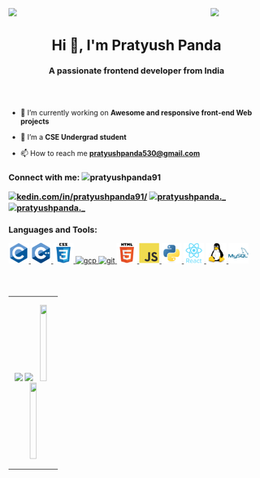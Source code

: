 <img align="left" src="https://user-images.githubusercontent.com/65187002/144930161-2f783401-8d27-4fdf-a2f7-cc0ba32f1f1f.gif" width="21%" style="display:inline;"><img align="right" src="https://user-images.githubusercontent.com/65187002/144930161-2f783401-8d27-4fdf-a2f7-cc0ba32f1f1f.gif" width="21%" style="display:inline;">
</br>
<h1 align="center">Hi 👋, I'm Pratyush Panda</h1>
<h3 align="center">A passionate frontend developer from India</h3>

</br>
</br>

- 🔭 I’m currently working on **Awesome and responsive front-end Web projects**

- 🌱 I’m a **CSE Undergrad student**

- 📫 How to reach me **pratyushpanda530@gmail.com**
<h3 align="left">Connect with me: <img src="https://komarev.com/ghpvc/?username=pratyushpanda91&label=Profile%20views&color=0e75b6&style=flat" alt="pratyushpanda91" /</h3>
<p align="left">
<a href="https://www.linkedin.com/in/pratyushpanda91/" target="blank"><img align="center" src="https://raw.githubusercontent.com/rahuldkjain/github-profile-readme-generator/master/src/images/icons/Social/linked-in-alt.svg" alt="kedin.com/in/pratyushpanda91/" height="30" width="40" /></a>
<a href="https://instagram.com/pratyushpanda._" target="blank"><img align="center" src="https://raw.githubusercontent.com/rahuldkjain/github-profile-readme-generator/master/src/images/icons/Social/instagram.svg" alt="pratyushpanda._" height="30" width="40" /></a>
<a href="https://x.com/pandapratyush91" target="blank"><img align="center" src="https://raw.githubusercontent.com/rahuldkjain/github-profile-readme-generator/master/src/images/icons/Social/twitter.svg" alt="pratyushpanda._" height="30" width="40" /></a>
</p>

<h3 align="left">Languages and Tools:</h3>
<p align="left"> <a href="https://www.cprogramming.com/" target="_blank" rel="noreferrer"> <img src="https://raw.githubusercontent.com/devicons/devicon/master/icons/c/c-original.svg" alt="c" width="40" height="40"/> </a> <a href="https://www.w3schools.com/cpp/" target="_blank" rel="noreferrer"> <img src="https://raw.githubusercontent.com/devicons/devicon/master/icons/cplusplus/cplusplus-original.svg" alt="cplusplus" width="40" height="40"/> </a> <a href="https://www.w3schools.com/css/" target="_blank" rel="noreferrer"> <img src="https://raw.githubusercontent.com/devicons/devicon/master/icons/css3/css3-original-wordmark.svg" alt="css3" width="40" height="40"/> </a> <a href="https://cloud.google.com" target="_blank" rel="noreferrer"> <img src="https://www.vectorlogo.zone/logos/google_cloud/google_cloud-icon.svg" alt="gcp" width="40" height="40"/> </a> <a href="https://git-scm.com/" target="_blank" rel="noreferrer"> <img src="https://www.vectorlogo.zone/logos/git-scm/git-scm-icon.svg" alt="git" width="40" height="40"/> </a> <a href="https://www.w3.org/html/" target="_blank" rel="noreferrer"> <img src="https://raw.githubusercontent.com/devicons/devicon/master/icons/html5/html5-original-wordmark.svg" alt="html5" width="40" height="40"/> </a> <a href="https://developer.mozilla.org/en-US/docs/Web/JavaScript" target="_blank" rel="noreferrer"> <img src="https://raw.githubusercontent.com/devicons/devicon/master/icons/javascript/javascript-original.svg" alt="javascript" width="40" height="40"/> </a> <a href="https://www.python.org" target="_blank" rel="noreferrer"> <img src="https://raw.githubusercontent.com/devicons/devicon/master/icons/python/python-original.svg" alt="python" width="40" height="40"/> </a> <a href="https://reactjs.org/" target="_blank" rel="noreferrer"> <img src="https://raw.githubusercontent.com/devicons/devicon/master/icons/react/react-original-wordmark.svg" alt="react" width="40" height="40"/> <img src="linux-original.svg" alt="react" width="40" height="40"/> <img src="mysql-plain-wordmark.svg" alt="react" width="40" height="40"/> </a> </p>

<table>


<td align="center">
<p align="center">
 <img src="https://gh-readme-profile.vercel.app/api?username=pratyushpanda91&theme=tokyonight" />
<!--  <img height=150px width="40%" src=https://github-readme-stats.vercel.app/api/top-langs/?username=pratyushpanda91&hide_title=true&hide_border=true&layout=compact&langs_count=10&theme=tokyonight>
</p> -->
  <img src="https://github-profile-summary-cards.vercel.app/api/cards/profile-details?username=pratyushpanda91&theme=react" />
  <img height=150px width="40%" src=https://github-readme-stats.vercel.app/api/top-langs/?username=pratyushpanda91&hide_title=true&hide_border=true&layout=compact&langs_count=10&theme=tokyonight>
 <img height=150px width="40%"src="https://github-readme-streak-stats.herokuapp.com/?user=pratyushpanda91&theme=tokyonight" />
</p>
  
</td>

</br>
</br>


</table>
